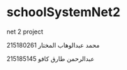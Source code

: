 # schoolSystemNet2
net 2 project

محمد عبدالوهاب المختار  215180261

عبدالرحمن طارق كافو  215185145
